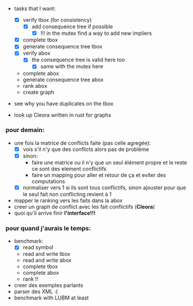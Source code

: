 - tasks that I want:
    - [x] verify tbox (for consistency)
        - [x] add consequence tree if possible
            - [x] !!! in the mutex find a way to add new impliers
    - [x] complete tbox
    - [x] generate consequence tree tbox
    - [x] verify abox
        - [x] the consequence tree is valid here too
            - [x] same with the mutex here
    - complete abox
    - generate consequence tree abox
    - rank abox
    - create graph

- see why you have duplicates on the tbox
- look up Cleora written in rust for graphs

### pour demain:
 - une fois la matrice de conflicts faite (pas celle agregée):
    - [x] vois s'il n'y que des conflicts alors pas de problème
    - [x] sinon:
        - faire une matrice ou il n'y que un seul élément propre et 
          le reste ce sont des element conflictifs
        - faire un mapping pour aller et retour de ça et eviter des
          computations
    - [x] normaliser vers 1 si ils sont tous conflictifs, sinon ajouster
      pour que le seul fait non conflicting revient à 1
 - mapper le ranking vers les faits dans la abox
 - creer un graph de conflict avec les fait conflictifs (**Cleora**)
 - quoi qu'il arrive finir **l'interface!!!** 

### pour quand j'aurais le temps:
 - benchmark:
    - [x] read symbol 
    - read and write tbox
    - read and write abox
    - complete tbox
    - complete abox
    - rank !!
- creer des exemples parlants
- parser des XML :(
- benchmark with LUBM at least